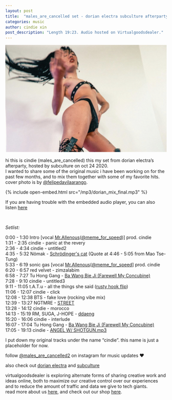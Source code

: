 ```yaml
---
layout: post
title:  "males_are_cancelled set - dorian electra subculture afterparty"
categories: music
author: cindie xin
post_description: "Length 19:23. Audio hosted on Virtualgoodsdealer."  
---
```


![Set Cover 10.24](/images/post_images/2020-10-24-cindie-set.markdown/males_are_cancelled_mix_cover.jpg)


hi this is cindie (males_are_cancelled) this my set from dorian electra’s afterparty, hosted by subculture on oct 24 2020.  
I wanted to share some of the original music i have been working on for the past few months, and to mix them together with some of my favorite hits.  
cover photo is by <a href="https://www.instagram.com/felipedavilaarango/" target="_blank">@felipedavilaarango</a>. 

{% include open-embed.html src="/mp3/dorian_mix_final.mp3" %}  &zwnj;  

If you are having trouble with the embedded audio player, you can also listen <a href="https://drive.google.com/file/d/1ohR1AzSy4MyFn72ieofGPKdYKbRvPKXo/view?usp=sharing" target="_blank">here</a>

&zwnj;  

*Setlist:*


0:00 - 1:30	    Intro [vocal <a href="https://boxofpizza.bandcamp.com/" target="_blank">Mr.Allenous</a>(<a href="https://www.instagram.com/meme_for_speed/" target="_blank">@meme_for_speed</a>)] prod. cindie  
1:31 - 2:35	    cindie - panic at the revery  
2:36 - 4:34	    cindie - untitled2  
4:35 - 5:32     Nömak - <a href="https://soundcloud.com/recordrecordparis/no-mak-schro-dingers-1" target="_blank">Schrödinger's cat</a> (Quote at 4:46 - 5:05 from Mao Tse-Tung)  
5:33 - 6:19	    sonic gas [vocal <a href="https://boxofpizza.bandcamp.com/" target="_blank">Mr.Allenous</a>(<a href="https://www.instagram.com/meme_for_speed/" target="_blank">@meme_for_speed</a>] prod. cindie  
6:20 - 6:57	    red velvet - zimzalabim  
6:58 - 7:27	    Tu Hong Gang - <a href="https://www.youtube.com/watch?v=stKsyou-3TE" target="_blank">Ba Wang Bie Ji (Farewell My Concubine)</a>  
7:28 - 9:10	    cindie - untitled3  
9:11 - 11:05	t.A.T.u - all the things she said (<a href="https://soundcloud.com/rustyhook/tatu" target="_blank">rusty hook flip</a>)  
11:06 - 12:07	cindie - click  
12:08 - 12:38	BTS - fake love (rocking vibe mix)  
12:39 - 13:27	NGTMRE - <a href="https://soundcloud.com/maddecent/nghtmre-street" target="_blank">STREET</a>  
13:28 - 14:12	cindie - morocco  
14:13 - 15:19	RM, SUGA, J-HOPE - <a href="https://soundcloud.com/bangtan/ddceremony" target="_blank">ddaeng</a>  
15:20 - 16:06	cindie - interlude  
16:07 - 17:04	Tu Hong Gang - <a href="https://www.youtube.com/watch?v=stKsyou-3TE" target="_blank">Ba Wang Bie Ji (Farewell My Concubine)</a>  
17:05 - 19:13	cindie - <a href="https://www.instagram.com/tv/CEeCa5Hj6VM/" target="_blank">ANGEL W/ SHOTGUN.mp3</a>  

I put down my original tracks under the name “cindie”. this name is just a placeholder for now.

follow <a href="https://www.instagram.com/males_are_cancelled2/" target="_blank">@males_are_cancelled2</a> on instagram for music updates ♥

also check out <a href="https://www.dorianelectra.com/" target="_blank">dorian electra</a> and <a href="https://www.subcultureparty.com/" target="_blank">subculture</a>

virtualgoodsdealer is exploring alternate forms of sharing creative work and ideas online, both to maximize our creative control over our experiences and to reduce the amount of traffic and data we give to tech giants.  
read more about us [here](/about), and check out our shop [here](https://www.virtualgoodsdealer.com/).